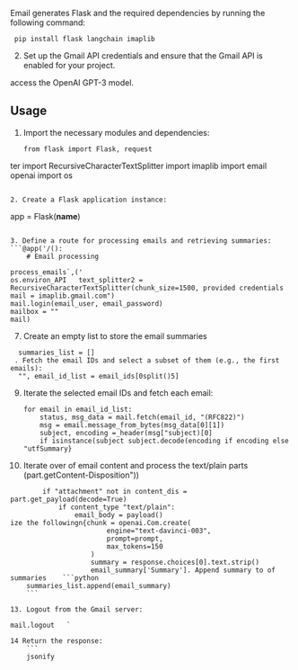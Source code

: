 
 Email generates Flask and the required dependencies by running the following command:
  ```
   pip install flask langchain imaplib
  ```
2. Set up the Gmail API credentials and ensure that the Gmail API is enabled for your project.

 access the OpenAI GPT-3 model.

## Usage

1. Import the necessary modules and dependencies:
   ```
   from flask import Flask, request
  ter import RecursiveCharacterTextSplitter
   import imaplib
   import email
     openai
   import os
   ```

2. Create a Flask application instance:
   ```
   app = Flask(__name__)
   ```

3. Define a route for processing emails and retrieving summaries:
   ```@app('/():
       # Email processing  

process_emails`,('
   os.environ_API   text_splitter2 = RecursiveCharacterTextSplitter(chunk_size=1500, provided credentials   mail = imaplib.gmail.com")
   mail.login(email_user, email_password)
   mailbox = ""
   mail)
 ```

7. Create an empty list to store the email summaries
 ```
   summaries_list = []
  . Fetch the email IDs and select a subset of them (e.g., the first  emails):
   "", email_id_list = email_ids[0split()5]
   ```

9. Iterate the selected email IDs and fetch each email:
   ```
   for email in email_id_list:
       status, msg_data = mail.fetch(email_id, "(RFC822)")
       msg = email.message_from_bytes(msg_data[0][1])
       subject, encoding =_header(msg["subject)[0]
       if isinstance(subject subject.decode(encoding if encoding else "utfSummary}
    ```

11. Iterate over of email content and process the text/plain parts   (part.getContent-Disposition"))
```
        if "attachment" not in content_dis = part.get_payload(decode=True)
            if content_type "text/plain":
                email_body = payload()
ize the followingn{chunk = openai.Com.create(
                        engine="text-davinci-003",
                        prompt=prompt,
                        max_tokens=150
                    )
                    summary = response.choices[0].text.strip()
                    email_summary['Summary']. Append summary to of summaries    ```python
    summaries_list.append(email_summary)
    ```

13. Logout from the Gmail server:
   ```
    mail.logout   `
```
14 Return the response:
    ```
    jsonify
```
